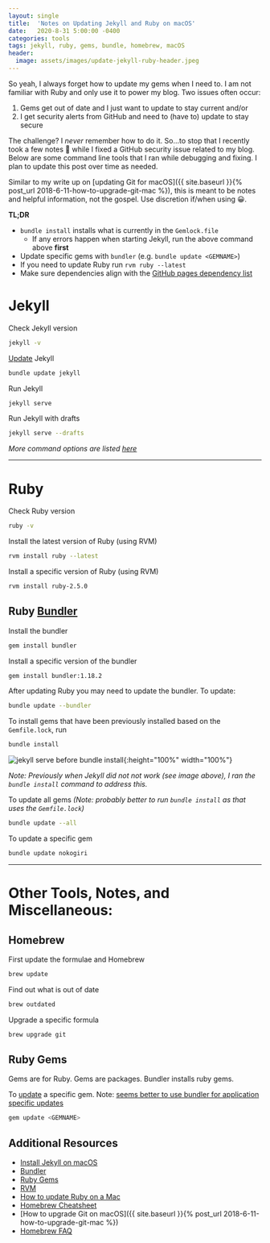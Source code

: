 ```yaml
---
layout: single
title:  'Notes on Updating Jekyll and Ruby on macOS'
date:   2020-8-31 5:00:00 -0400
categories: tools
tags: jekyll, ruby, gems, bundle, homebrew, macOS
header:
  image: assets/images/update-jekyll-ruby-header.jpeg
---
```

So yeah, I always forget how to update my gems when I need to. I am not familiar with Ruby and only use it to power my blog.  Two issues often occur:
1. Gems get out of date and I just want to update to stay current and/or
2. I get security alerts from GitHub and need to (have to) update to stay secure

The challenge? I _never_ remember how to do it. So...to stop that I recently took a few notes 📝 while I fixed a GitHub security issue related to my blog. Below are some command line tools that I ran while debugging and fixing. I plan to update this post over time as needed.

Similar to my write up on [updating Git for macOS]({{ site.baseurl }}{% post_url 2018-6-11-how-to-upgrade-git-mac %}), this is meant to be notes and helpful information, not the gospel. Use discretion if/when using 😀.


**TL;DR**
- `bundle install` installs what is currently in the `Gemlock.file`
  - If any errors happen when starting Jekyll, run the above command above **first**
- Update specific gems with `bundler` (e.g. `bundle update <GEMNAME>`)
- If you need to update Ruby run `rvm ruby --latest`
- Make sure dependencies align with the [GitHub pages dependency list](https://pages.github.com/versions/)

# Jekyll

Check Jekyll version
```sh
jekyll -v
```

[Update](https://jekyllrb.com/docs/upgrading/) Jekyll
```sh
bundle update jekyll
```

Run Jekyll
```sh
jekyll serve
```

Run Jekyll with drafts
```sh
jekyll serve --drafts
```

_More command options are listed [here](https://jekyllrb.com/docs/configuration/options/#build-command-options)_

---

# Ruby
Check Ruby version
```sh
ruby -v
```

Install the latest version of Ruby (using RVM)
```sh
rvm install ruby --latest
```

Install a specific version of Ruby (using RVM)
```sh
rvm install ruby-2.5.0
```

## Ruby [Bundler](https://bundler.io)
Install the bundler
```sh
gem install bundler
```

Install a specific version of the bundler
```sh
gem install bundler:1.18.2
```

After updating Ruby you may need to update the bundler. To update:
```sh
bundle update --bundler
```

To install gems that have been previously installed based on the `Gemfile.lock`, run
```sh
bundle install
```

![jekyll serve before bundle install]({{site.baseurl}}/assets/images/update-jekyll-ruby-error.png){:height="100%" width="100%"}

_Note: Previously when Jekyll did not not work (see image above), I ran the `bundle install` command to address this._

To update all gems _(Note: probably better to run `bundle install` as that uses the `Gemfile.lock`)_
```sh
bundle update --all
```

To update a specific gem
```sh
bundle update nokogiri
```

---
# Other Tools, Notes, and Miscellaneous:

## Homebrew
First update the formulae and Homebrew
```sh
brew update
```

Find out what is out of date
```sh
brew outdated
```

Upgrade a specific formula
```sh
brew upgrade git
```

## Ruby Gems
Gems are for Ruby. Gems are packages. Bundler installs ruby gems.

To [update](https://guides.rubygems.org/command-reference/#gem-update) a specific gem. Note: [seems better to use bundler for application specific updates](https://stackoverflow.com/questions/4604064/rubygems-bundler-and-rvm-confusion)
```sh
gem update <GEMNAME>
```

## Additional Resources
- [Install Jekyll on macOS](https://jekyllrb.com/docs/installation/macos/)
- [Bundler](https://bundler.io/v2.1/man/bundle-update.1.html)
- [Ruby Gems](https://guides.rubygems.org/rubygems-basics/)
- [RVM](https://rvm.io/rvm/upgrading)
- [How to update Ruby on a Mac](https://medium.com/@IanRahman/how-to-upgrade-ruby-on-a-mac-a592c6085c63)
- [Homebrew Cheatsheet](https://devhints.io/homebrew)
- [How to upgrade Git on macOS]({{ site.baseurl }}{% post_url 2018-6-11-how-to-upgrade-git-mac %})
- [Homebrew FAQ](https://docs.brew.sh/FAQ)
